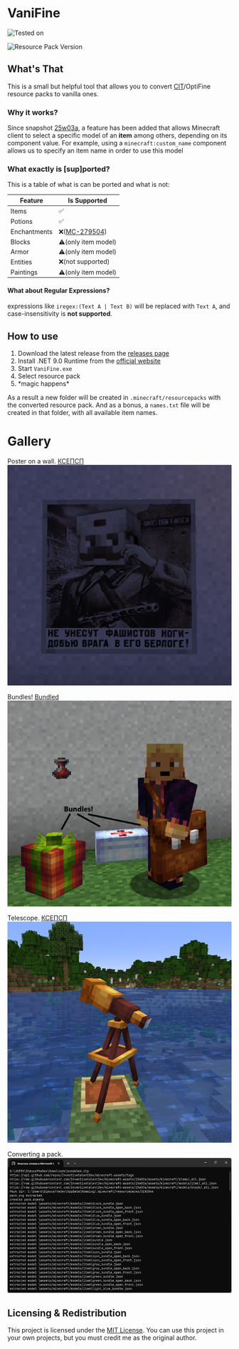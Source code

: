 ﻿# VaniFine
![Tested on](https://badge.ttsalpha.com/api?label=Tested%20on&status=25w03a&color=a64B00)

![Resource Pack Version](https://badge.ttsalpha.com/api?label=Resource%20Pack%20Version&status=48&color=ddd)
## What's That
This is a small but helpful tool that allows you to convert [CIT](https://modrinth.com/mod/cit-resewn)/OptiFine resource packs to vanilla ones.

### Why it works?
Since snapshot [25w03a](https://minecraft.wiki/w/Java_Edition_25w03a), a feature has been added that allows Minecraft client to select a specific model of an **item** among others, depending on its component value.
For example, using a `minecraft:custom_name` component allows us to specify an item name in order to use this model

### What exactly is [sup]ported?
This is a table of what is can be ported and what is not:

| Feature | Is Supported |
| --- | --- |
| Items | ✅ |
| Potions | ✅ |
| Enchantments | ❌([MC-279504](https://bugs.mojang.com/browse/MC-279504)) |
| Blocks | ⚠️(only item model) |
| Armor | ⚠️(only item model) |
| Entities | ❌(not supported) |
| Paintings | ⚠️(only item model) |

#### What about Regular Expressions?
expressions like `iregex:(Text A | Text B)` will be replaced with `Text A`, and case-insensitivity is **not supported**.

## How to use
1. Download the latest release from the [releases page](https://github.com/DimucaTheDev/VaniFine/releases)
2. Install .NET 9.0 Runtime from the [official website](https://dotnet.microsoft.com/download/dotnet/9.0)
3. Start `VaniFine.exe`
4. Select resource pack
5. \*magic happens*

As a result a new folder will be created in `.minecraft/resourcepacks` with the converted resource pack.
And as a bonus, a `names.txt` file will be created in that folder, with all available item names.

# Gallery
Poster on a wall. [КСЕПСП](https://www.planetminecraft.com/texture-pack/ksepsp-v9-optifine-cit/)
![Poster. Renamed painting in item frame.](https://github.com/DimucaTheDev/VaniFine/blob/cfc9b71d1077ab81efe2cc3307759e9a3a72553c/images/poster.png)

Bundles! [Bundled](https://modrinth.com/mod/bundled_)
![Bundles!](https://github.com/DimucaTheDev/VaniFine/blob/cfc9b71d1077ab81efe2cc3307759e9a3a72553c/images/renamed_bundles_and_a_potion.png)

Telescope. [КСЕПСП](https://www.planetminecraft.com/texture-pack/ksepsp-v9-optifine-cit/)
![Renamed spyglass in item frame](https://github.com/DimucaTheDev/VaniFine/blob/cfc9b71d1077ab81efe2cc3307759e9a3a72553c/images/telescope.png)

Converting a pack.
![](https://github.com/DimucaTheDev/VaniFine/blob/cfc9b71d1077ab81efe2cc3307759e9a3a72553c/images/in_progress.png)

## Licensing & Redistribution
This project is licensed under the [MIT License](LICENSE). You can use this project in your own projects, but you must credit me as the original author.
